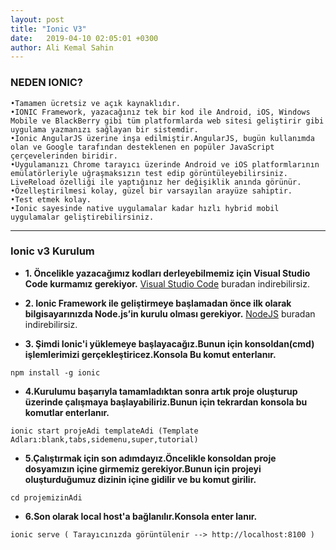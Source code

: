 ```yaml
---
layout: post
title: "Ionic V3"
date:   2019-04-10 02:05:01 +0300
author: Ali Kemal Sahin
---
```


### NEDEN IONIC?
    •Tamamen ücretsiz ve açık kaynaklıdır.
    •IONIC Framework, yazacağınız tek bir kod ile Android, iOS, Windows Mobile ve BlackBerry gibi tüm platformlarda web sitesi geliştirir gibi uygulama yazmanızı sağlayan bir sistemdir.
    •Ionic AngularJS üzerine inşa edilmiştir.AngularJS, bugün kullanımda olan ve Google tarafından desteklenen en popüler JavaScript çerçevelerinden biridir.
    •Uygulamanızı Chrome tarayıcı üzerinde Android ve iOS platformlarının emülatörleriyle uğraşmaksızın test edip görüntüleyebilirsiniz. LiveReload özelliği ile yaptığınız her değişiklik anında görünür.
    •Özelleştirilmesi kolay, güzel bir varsayılan arayüze sahiptir.
    •Test etmek kolay.
    •Ionic sayesinde native uygulamalar kadar hızlı hybrid mobil uygulamalar geliştirebilirsiniz.

---

### Ionic v3 Kurulum



* **1. Öncelikle yazacağımız kodları derleyebilmemiz için Visual Studio Code kurmamız gerekiyor.**
[Visual Studio Code](https://code.visualstudio.com/Download) buradan indirebilirsiz.

* **2. Ionic Framework ile geliştirmeye başlamadan önce ilk olarak bilgisayarınızda Node.js’in kurulu olması gerekiyor.**
[NodeJS](https://nodejs.org/en/) buradan indirebilirsiz.


* **3. Şimdi Ionic'i yüklemeye başlayacağız.Bunun için konsoldan(cmd) işlemlerimizi gerçekleştiricez.Konsola Bu komut enterlanır.**
```
npm install -g ionic
```

* **4.Kurulumu başarıyla tamamladıktan sonra artık proje oluşturup üzerinde çalışmaya başlayabiliriz.Bunun için tekrardan konsola bu komutlar enterlanır.**
```
ionic start projeAdi templateAdi (Template Adları:blank,tabs,sidemenu,super,tutorial)
```
* **5.Çalıştırmak için son adımdayız.Öncelikle konsoldan proje dosyamızın içine girmemiz gerekiyor.Bunun için projeyi oluşturduğumuz dizinin içine gidilir ve bu komut girilir.**
```
cd projemizinAdi
```
* **6.Son olarak local host'a bağlanılır.Konsola enter lanır.**
```
ionic serve ( Tarayıcınızda görüntülenir --> http://localhost:8100 )
```
